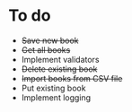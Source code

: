 # To do

- ~~Save new book~~
- ~~Get all books~~
- Implement validators
- ~~Delete existing book~~
- ~~Import books from CSV file~~
- Put existing book
- Implement logging